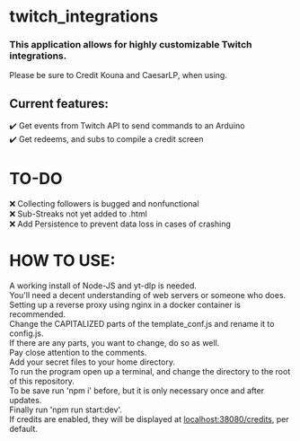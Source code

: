 # twitch_integrations  
### This application allows for highly customizable Twitch integrations.  
Please be sure to Credit Kouna and CaesarLP, when using.
## Current features:  
✔️ Get events from Twitch API to send commands to an Arduino  
✔️ Get redeems, and subs to compile a credit screen

# TO-DO  
❌ Collecting followers is bugged and nonfunctional  
❌ Sub-Streaks not yet added to .html  
❌ Add Persistence to prevent data loss in cases of crashing  

# HOW TO USE:  

A working install of Node-JS and yt-dlp is needed.  
You'll need a decent understanding of web servers or someone who does.  
Setting up a reverse proxy using nginx in a docker container is recommended.  
Change the CAPITALIZED parts of the template_conf.js and rename it to config.js.  
If there are any parts, you want to change, do so as well.  
Pay close attention to the comments.  
Add your secret files to your home directory.  
To run the program open up a terminal, and change the directory to the root of this repository.  
To be save run 'npm i' before, but it is only necessary once and after updates.  
Finally run 'npm run start:dev'.  
If credits are enabled, they will be displayed at [localhost:38080/credits](http://localhost:38080/credits), per default.  


